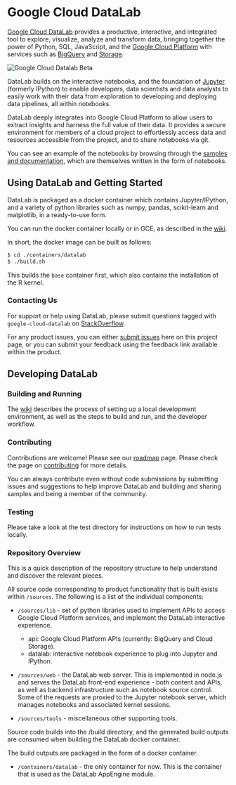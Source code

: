 # Google Cloud DataLab

[Google Cloud DataLab](https://cloud.google.com/datalab) provides a productive, interactive, and
integrated tool to explore, visualize, analyze and transform data, bringing together the power of
Python, SQL, JavaScript, and the [Google Cloud Platform](https://cloud.google.com) with services such as
[BigQuery](https://cloud.google.com/bigquery) and [Storage](https://cloud.google.com/storage).

![Google Cloud Datalab Beta](docs/screenshot.png)

DataLab builds on the interactive notebooks, and the foundation of [Jupyter](https://jupyter.org)
(formerly IPython) to enable developers, data scientists and data analysts to easily work with
their data from exploration to developing and deploying data pipelines, all within notebooks.

DataLab deeply integrates into Google Cloud Platform to allow users to extract insights and harness
the full value of their data. It provides a secure environment for members of a cloud project
to effortlessly access data and resources accessible from the project, and to share notebooks via
git.

You can see an example of the notebooks by browsing through the
[samples and documentation](https://github.com/googledatalab/notebooks),
which are themselves written in the form of notebooks.


## Using DataLab and Getting Started

DataLab is packaged as a docker container which contains Jupyter/IPython, and a variety of python
libraries such as numpy, pandas, scikit-learn and matplotlib, in a ready-to-use form.

You can run the docker container locally or in GCE, as described in the
[wiki](https://github.com/googledatalab/datalab/wiki/Getting-Started).

In short, the docker image can be built as follows:
```bash
$ cd ./containers/datalab
$ ./build.sh
```

This builds the `base` container first, which also contains the installation of the R kernel.

### Contacting Us

For support or help using DataLab, please submit questions tagged with `google-cloud-datalab` on [StackOverflow](https://stackoverflow.com/questions/tagged/google-cloud-datalab).

For any product issues, you can either [submit issues](https://github.com/googledatalab/datalab/issues)
here on this project page, or you can submit your feedback using the feedback link available
within the product.


## Developing DataLab

### Building and Running

The [wiki](https://github.com/googledatalab/datalab/wiki/Development-Environment) describes
the process of setting up a local development environment, as well as the steps to build and run,
and the developer workflow.

### Contributing

Contributions are welcome! Please see our [roadmap](https://github.com/googledatalab/datalab/wiki/Roadmap)
page. Please check the page on [contributing](https://github.com/googledatalab/datalab/blob/master/CONTRIBUTING.md)
for more details.

You can always contribute even without code submissions by submitting issues and suggestions to
help improve DataLab and building and sharing samples and being a member of the community.

### Testing

Please take a look at the test directory for instructions on how to run tests locally.

### Repository Overview

This is a quick description of the repository structure to help understand and
discover the relevant pieces.

All source code corresponding to product functionality that is built exists
within `/sources`. The following is a list of the individual components:

* `/sources/lib` - set of python libraries used to implement APIs to access Google
  Cloud Platform services, and implement the DataLab interactive experience.
  - api: Google Cloud Platform APIs (currently: BigQuery and Cloud Storage).
  - datalab: interactive notebook experience to plug into Jupyter and IPython.

* `/sources/web` - the DataLab web server. This is implemented in node.js and
  serves the DataLab front-end experience - both content and APIs, as well as backend
  infrastructure such as notebook source control.
  Some of the requests are proxied to the Jupyter notebook server, which manages notebooks and
  associated kernel sessions.

* `/sources/tools` - miscellaneous other supporting tools.

Source code builds into the /build directory, and the generated build outputs are
consumed when building the DataLab docker container.

The build outputs are packaged in the form of a docker container.

* `/containers/datalab` - the only container for now. This is the container that is used as the
  DataLab AppEngine module.

